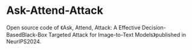 # Ask-Attend-Attack
Open source code of 《Ask, Attend, Attack: A Effective Decision-BasedBlack-Box Targeted Attack for Image-to-Text Models》published in NeurIPS2024.
